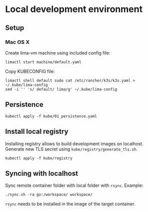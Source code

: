 # Local development environment

## Setup

### Mac OS X

Create lima-vm machine using included config file:
```
limactl start machine/default.yaml
```

Copy KUBECONFIG file:
```
limactl shell default sudo cat /etc/rancher/k3s/k3s.yaml > ~/.kube/lima-config
sed -i '' 's/ default/ lima/g' ~/.kube/lima-config
```

## Persistence

```
kubectl apply -f kube/01_persistence.yaml
```

## Install local registry

Installing registry allows to build development images on localhost.
Generate new TLS secret using `kube/registry/generate_tls.sh`.

```
kubectl apply -f kube/registry
```

## Syncing with localhost

Sync remote container folder with local folder with `rsync`. Example:
```
./sync.sh -ra go:/workspace/ workspace/
```
`rsync` needs to be installed in the image of the target container.
